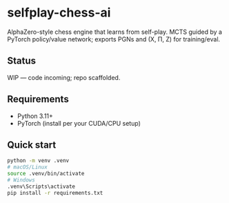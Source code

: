 # selfplay-chess-ai

AlphaZero-style chess engine that learns from self-play. MCTS guided by a PyTorch policy/value network; exports PGNs and (X, Π, Z) for training/eval.

## Status
WIP — code incoming; repo scaffolded.

## Requirements
- Python 3.11+
- PyTorch (install per your CUDA/CPU setup)

## Quick start
```bash
python -m venv .venv
# macOS/Linux
source .venv/bin/activate
# Windows
.venv\Scripts\activate
pip install -r requirements.txt
